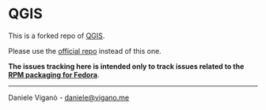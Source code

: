 # QGIS

This is a forked repo of [QGIS](https://github.com/qgis/QGIS).

Please use the [official repo](https://github.com/qgis/QGIS) instead of this one.

**The issues tracking here is intended only to track issues related
to the [RPM packaging for Fedora](https://copr.fedoraproject.org/coprs/dani/qgis/)**.

---

Daniele Viganò - [daniele@vigano.me](mailto:daniele@vigano.me)
